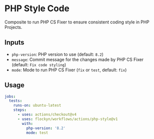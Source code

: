 # PHP Style Code

Composite to run PHP CS Fixer to ensure consistent coding style in PHP Projects.

## Inputs

- `php-version`: PHP version to use (default: `8.2`)
- `message`: Commit message for the changes made by PHP CS Fixer (default: `Fix code styling`)
- `mode`: Mode to run PHP CS Fixer (`fix` or `test`, default: `fix`)

## Usage

```yaml
jobs:
  tests:
    runs-on: ubuntu-latest
    steps:
      - uses: actions/checkout@v4
      - uses: flockyn/workflows/actions/php-style@v1
        with:
          php-version: '8.2'
          mode: test
```